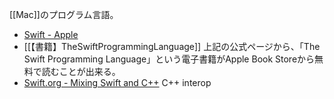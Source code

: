[[Mac]]のプログラム言語。

- [Swift - Apple](https://www.apple.com/swift/)
- [[【書籍】TheSwiftProgrammingLanguage]]
上記の公式ページから、「The Swift Programming Language」という電子書籍がApple Book Storeから無料で読むことが出来る。
- [Swift.org - Mixing Swift and C++](https://www.swift.org/documentation/cxx-interop/) C++ interop